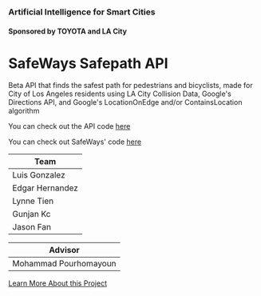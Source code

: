 ### Artificial Intelligence for Smart Cities
#### Sponsored by TOYOTA and LA City

# SafeWays Safepath API

Beta API that finds the safest path for pedestrians and bicyclists, made for City of Los Angeles residents using LA City Collision Data, Google's Directions API, and Google's LocationOnEdge and/or ContainsLocation algorithm

You can check out the API code [here](https://github.com/lgon070/safeways_api)

You can check out SafeWays' code [here](https://github.com/ehern251/safe_ways)

| Team | 
| ------ | 
| Luis Gonzalez |
| Edgar Hernandez |
| Lynne Tien |
| Gunjan Kc | 
| Jason Fan | 
 
| Advisor | 
| ------ | 
| Mohammad Pourhomayoun |
    
[Learn More About this Project](https://csns.cysun.org/department/cs/project/view?id=7808911)
